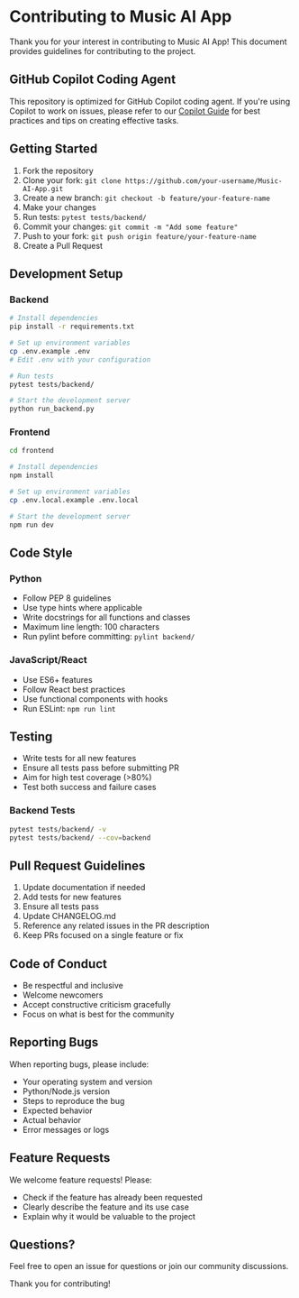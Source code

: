 # Contributing to Music AI App

Thank you for your interest in contributing to Music AI App! This document provides guidelines for contributing to the project.

## GitHub Copilot Coding Agent

This repository is optimized for GitHub Copilot coding agent. If you're using Copilot to work on issues, please refer to our [Copilot Guide](COPILOT_GUIDE.md) for best practices and tips on creating effective tasks.

## Getting Started

1. Fork the repository
2. Clone your fork: `git clone https://github.com/your-username/Music-AI-App.git`
3. Create a new branch: `git checkout -b feature/your-feature-name`
4. Make your changes
5. Run tests: `pytest tests/backend/`
6. Commit your changes: `git commit -m "Add some feature"`
7. Push to your fork: `git push origin feature/your-feature-name`
8. Create a Pull Request

## Development Setup

### Backend

```bash
# Install dependencies
pip install -r requirements.txt

# Set up environment variables
cp .env.example .env
# Edit .env with your configuration

# Run tests
pytest tests/backend/

# Start the development server
python run_backend.py
```

### Frontend

```bash
cd frontend

# Install dependencies
npm install

# Set up environment variables
cp .env.local.example .env.local

# Start the development server
npm run dev
```

## Code Style

### Python
- Follow PEP 8 guidelines
- Use type hints where applicable
- Write docstrings for all functions and classes
- Maximum line length: 100 characters
- Run pylint before committing: `pylint backend/`

### JavaScript/React
- Use ES6+ features
- Follow React best practices
- Use functional components with hooks
- Run ESLint: `npm run lint`

## Testing

- Write tests for all new features
- Ensure all tests pass before submitting PR
- Aim for high test coverage (>80%)
- Test both success and failure cases

### Backend Tests
```bash
pytest tests/backend/ -v
pytest tests/backend/ --cov=backend
```

## Pull Request Guidelines

1. Update documentation if needed
2. Add tests for new features
3. Ensure all tests pass
4. Update CHANGELOG.md
5. Reference any related issues in the PR description
6. Keep PRs focused on a single feature or fix

## Code of Conduct

- Be respectful and inclusive
- Welcome newcomers
- Accept constructive criticism gracefully
- Focus on what is best for the community

## Reporting Bugs

When reporting bugs, please include:
- Your operating system and version
- Python/Node.js version
- Steps to reproduce the bug
- Expected behavior
- Actual behavior
- Error messages or logs

## Feature Requests

We welcome feature requests! Please:
- Check if the feature has already been requested
- Clearly describe the feature and its use case
- Explain why it would be valuable to the project

## Questions?

Feel free to open an issue for questions or join our community discussions.

Thank you for contributing!
